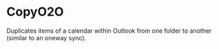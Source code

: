 # CopyO2O
Duplicates items of a calendar within Outlook from one folder to another (similar to an oneway sync).
